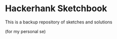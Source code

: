 # Hackerhank Sketchbook

This is a backup repository of sketches and solutions


(for my personal se)
